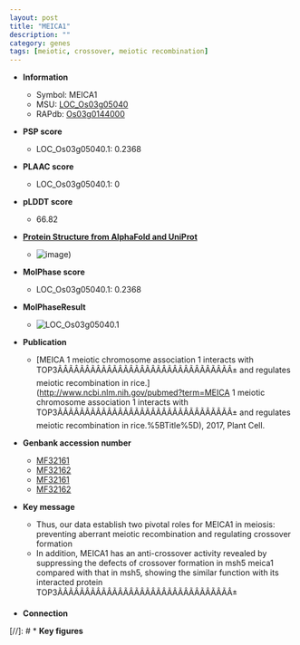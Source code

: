 ```yaml
---
layout: post
title: "MEICA1"
description: ""
category: genes
tags: [meiotic, crossover, meiotic recombination]
---
```


* **Information**  
    + Symbol: MEICA1  
    + MSU: [LOC_Os03g05040](http://rice.plantbiology.msu.edu/cgi-bin/ORF_infopage.cgi?orf=LOC_Os03g05040)  
    + RAPdb: [Os03g0144000](http://rapdb.dna.affrc.go.jp/viewer/gbrowse_details/irgsp1?name=Os03g0144000)  

* **PSP score**  
    + LOC_Os03g05040.1: 0.2368 

* **PLAAC score**  
    + LOC_Os03g05040.1: 0 

* **pLDDT score**
    + 66.82

* **[Protein Structure from AlphaFold and UniProt](https://www.uniprot.org/uniprotkb/Q10RW2/entry#structure)**
    + ![image](https://ricepsp.github.io/images/Q1/AF-Q10RW2-F1.png))

* **MolPhase score**
    + LOC_Os03g05040.1: 0.2368

* **MolPhaseResult**
    + ![LOC_Os03g05040.1](https://ricepsp.github.io/pictures/LOC_Os03g/LOC_Os03g05040.1.png)

* **Publication**  
    + [MEICA 1 meiotic chromosome association 1 interacts with TOP3ÃÂÃÂÃÂÃÂÃÂÃÂÃÂÃÂÃÂÃÂÃÂÃÂÃÂÃÂÃÂÃÂ± and regulates meiotic recombination in rice.](http://www.ncbi.nlm.nih.gov/pubmed?term=MEICA 1 meiotic chromosome association 1 interacts with TOP3ÃÂÃÂÃÂÃÂÃÂÃÂÃÂÃÂÃÂÃÂÃÂÃÂÃÂÃÂÃÂÃÂ± and regulates meiotic recombination in rice.%5BTitle%5D), 2017, Plant Cell.

* **Genbank accession number**  
    + [MF32161](http://www.ncbi.nlm.nih.gov/nuccore/MF32161)
    + [MF32162](http://www.ncbi.nlm.nih.gov/nuccore/MF32162)
    + [MF32161](http://www.ncbi.nlm.nih.gov/nuccore/MF32161)
    + [MF32162](http://www.ncbi.nlm.nih.gov/nuccore/MF32162)

* **Key message**  
    + Thus, our data establish two pivotal roles for MEICA1 in meiosis: preventing aberrant meiotic recombination and regulating crossover formation
    + In addition, MEICA1 has an anti-crossover activity revealed by suppressing the defects of crossover formation in msh5 meica1 compared with that in msh5, showing the similar function with its interacted protein TOP3ÃÂÃÂÃÂÃÂÃÂÃÂÃÂÃÂÃÂÃÂÃÂÃÂÃÂÃÂÃÂÃÂ±

* **Connection**  

[//]: # * **Key figures**  


